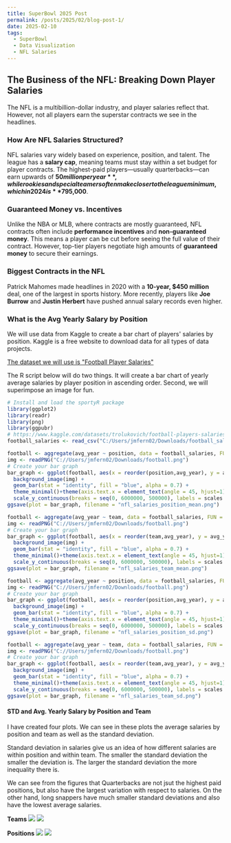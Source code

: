 ```yaml
---
title: SuperBowl 2025 Post
permalink: /posts/2025/02/blog-post-1/
date: 2025-02-10
tags:
  - SuperBowl
  - Data Visualization
  - NFL Salaries
---
```


## The Business of the NFL: Breaking Down Player Salaries  

The NFL is a multibillion-dollar industry, and player salaries reflect that. However, not all players earn the superstar contracts we see in the headlines.  

### **How Are NFL Salaries Structured?**  
NFL salaries vary widely based on experience, position, and talent. The league has a **salary cap**, meaning teams must stay within a set budget for player contracts. The highest-paid players—usually quarterbacks—can earn upwards of **$50 million per year**, while rookies and special teamers often make closer to the league minimum, which in 2024 is **$795,000**.  

### **Guaranteed Money vs. Incentives**  
Unlike the NBA or MLB, where contracts are mostly guaranteed, NFL contracts often include **performance incentives** and **non-guaranteed money**. This means a player can be cut before seeing the full value of their contract. However, top-tier players negotiate high amounts of **guaranteed money** to secure their earnings.  

### **Biggest Contracts in the NFL**  
Patrick Mahomes made headlines in 2020 with a **10-year, $450 million** deal, one of the largest in sports history. More recently, players like **Joe Burrow** and **Justin Herbert** have pushed annual salary records even higher.  

### **What is the Avg Yearly Salary by Position**

We will use data from Kaggle to create a bar chart of players' salaries by position.
Kaggle is a free website to download data for all types of data projects. 

[The dataset we will use is "Football Player Salaries"](https://www.kaggle.com/datasets/trolukovich/football-players-salaries?resource=download)

The R script below will do two things. It will create a bar chart of yearly average salaries by player position in ascending order. Second, we will superimpose an image for fun.

```r
# Install and load the sportyR package
library(ggplot2)
library(readr)
library(png)
library(ggpubr)
# https://www.kaggle.com/datasets/trolukovich/football-players-salaries
football_salaries <- read_csv("C:/Users/jmfern02/Downloads/football_salaries.csv")

football <- aggregate(avg_year ~ position, data = football_salaries, FUN = mean)
img <- readPNG("C://Users/jmfern02/Downloads/football.png")
# Create your bar graph
bar_graph <- ggplot(football, aes(x = reorder(position,avg_year), y = avg_year)) +
  background_image(img) + 
  geom_bar(stat = "identity", fill = "blue", alpha = 0.7) +
  theme_minimal()+theme(axis.text.x = element_text(angle = 45, hjust=1))+xlab("Position")+ylab("Avg. Annual Salary")+
  scale_y_continuous(breaks = seq(0, 6000000, 500000), labels = scales::dollar_format())
ggsave(plot = bar_graph, filename = "nfl_salaries_position_mean.png")

football <- aggregate(avg_year ~ team, data = football_salaries, FUN = mean)
img <- readPNG("C://Users/jmfern02/Downloads/football.png")
# Create your bar graph
bar_graph <- ggplot(football, aes(x = reorder(team,avg_year), y = avg_year)) +
  background_image(img) + 
  geom_bar(stat = "identity", fill = "blue", alpha = 0.7) +
  theme_minimal()+theme(axis.text.x = element_text(angle = 45, hjust=1))+xlab("Team")+ylab("Avg. Annual Salary")+
  scale_y_continuous(breaks = seq(0, 6000000, 500000), labels = scales::dollar_format())
ggsave(plot = bar_graph, filename = "nfl_salaries_team_mean.png")

football <- aggregate(avg_year ~ position, data = football_salaries, FUN = sd)
img <- readPNG("C://Users/jmfern02/Downloads/football.png")
# Create your bar graph
bar_graph <- ggplot(football, aes(x = reorder(position,avg_year), y = avg_year)) +
  background_image(img) + 
  geom_bar(stat = "identity", fill = "blue", alpha = 0.7) +
  theme_minimal()+theme(axis.text.x = element_text(angle = 45, hjust=1))+xlab("Position")+ylab("STD. Annual Salary")+
  scale_y_continuous(breaks = seq(0, 6000000, 500000), labels = scales::dollar_format())
ggsave(plot = bar_graph, filename = "nfl_salaries_position_sd.png")

football <- aggregate(avg_year ~ team, data = football_salaries, FUN = sd)
img <- readPNG("C://Users/jmfern02/Downloads/football.png")
# Create your bar graph
bar_graph <- ggplot(football, aes(x = reorder(team,avg_year), y = avg_year)) +
  background_image(img) + 
  geom_bar(stat = "identity", fill = "blue", alpha = 0.7) +
  theme_minimal()+theme(axis.text.x = element_text(angle = 45, hjust=1))+xlab("Team")+ylab("STD. Annual Salary")+
  scale_y_continuous(breaks = seq(0, 6000000, 500000), labels = scales::dollar_format())
ggsave(plot = bar_graph, filename = "nfl_salaries_team_sd.png")

```

#### **STD and Avg. Yearly Salary by Position and Team**
I have created four plots. We can see in these plots the average salaries by position and team as well as the standard deviation.

Standard deviation in salaries give us an idea of how different salaries are within position and within team. The smaller the standard deviation the smaller the deviation is. The larger the standard deviation the more inequality there is. 

We can see from the figures that Quarterbacks are not jsut the highest paid positions, but also have the largest variation with respect to salaries. On the other hand, long snappers have much smaller standard deviations and also have the lowest average salaries. 

**Teams**
![](https://prof-fernandez.github.io/files/nfl_salaries_team_mean.png)
![](https://prof-fernandez.github.io/files/nfl_salaries_team_sd.png)

**Positions**
![](https://prof-fernandez.github.io/files/nfl_salaries_position_mean.png)
![](https://prof-fernandez.github.io/files/nfl_salaries_position_sd.png)
